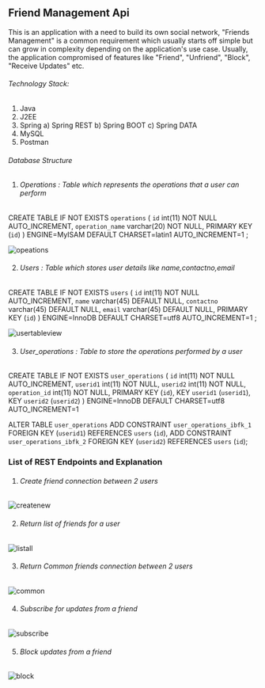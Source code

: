 ## Friend Management Api
This is an application with a need to build its own social network, "Friends Management" is a common requirement which usually starts off simple but can grow in complexity depending on the application's use case. Usually, the application compromised of features like "Friend", "Unfriend", "Block", "Receive Updates" etc.

###### Technology Stack:
1)	Java
2)	J2EE
3)	Spring 
  a)	Spring REST
  b)	Spring BOOT
  c)	Spring DATA
4)	MySQL
5)	Postman

###### Database Structure 
1) ######	Operations  :  Table which represents the operations that a user can perform

CREATE TABLE IF NOT EXISTS `operations` (
  `id` int(11) NOT NULL AUTO_INCREMENT,
  `operation_name` varchar(20) NOT NULL,
  PRIMARY KEY (`id`)
) ENGINE=MyISAM  DEFAULT CHARSET=latin1 AUTO_INCREMENT=1 ;

![opeations](https://user-images.githubusercontent.com/1614865/42512167-88df6944-8471-11e8-945b-69b5bc86c9f4.PNG)

2) ###### Users : Table which stores user details like  name,contactno,email

CREATE TABLE IF NOT EXISTS `users` (
  `id` int(11) NOT NULL AUTO_INCREMENT,
  `name` varchar(45) DEFAULT NULL,
  `contactno` varchar(45) DEFAULT NULL,
  `email` varchar(45) DEFAULT NULL,
  PRIMARY KEY (`id`)
) ENGINE=InnoDB  DEFAULT CHARSET=utf8 AUTO_INCREMENT=1 ;

![usertableview](https://user-images.githubusercontent.com/1614865/42512104-580e6b3a-8471-11e8-80b3-cd19d09db553.PNG)

3) ###### User_operations : Table to store the operations performed by a user
CREATE TABLE IF NOT EXISTS `user_operations` (
  `id` int(11) NOT NULL AUTO_INCREMENT,
  `userid1` int(11) NOT NULL,
  `userid2` int(11) NOT NULL,
  `operation_id` int(11) NOT NULL,
  PRIMARY KEY (`id`),
  KEY `userid1` (`userid1`),
  KEY `userid2` (`userid2`)
) ENGINE=InnoDB  DEFAULT CHARSET=utf8 AUTO_INCREMENT=1

ALTER TABLE `user_operations`
  ADD CONSTRAINT `user_operations_ibfk_1` FOREIGN KEY (`userid1`) REFERENCES `users` (`id`),
  ADD CONSTRAINT `user_operations_ibfk_2` FOREIGN KEY (`userid2`) REFERENCES `users` (`id`);

### List of REST Endpoints and Explanation
1) ###### Create friend connection between 2 users
 ![createnew](https://user-images.githubusercontent.com/1614865/42512528-76c601ea-8472-11e8-9ca6-78a84126f31b.PNG)
   
2)  ###### Return list of friends for a user
![listall](https://user-images.githubusercontent.com/1614865/42512567-901babea-8472-11e8-93d2-bf60ea52bc0e.PNG)

3) ###### Return Common friends connection between 2 users
![common](https://user-images.githubusercontent.com/1614865/42513143-d8eac288-8473-11e8-9771-3371dc97c745.PNG)

4) ###### Subscribe for updates from a friend
![subscribe](https://user-images.githubusercontent.com/1614865/42513301-3829fcc8-8474-11e8-8a9c-042185c2f239.PNG)

5) ###### Block updates from a friend
![block](https://user-images.githubusercontent.com/1614865/42513392-70ce3300-8474-11e8-9df9-12c3d790e19d.PNG)




